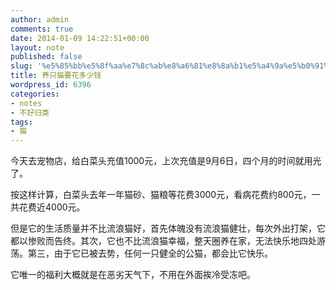 ```yaml
---
author: admin
comments: true
date: 2014-01-09 14:22:51+00:00
layout: note
published: false
slug: '%e5%85%bb%e5%8f%aa%e7%8c%ab%e8%a6%81%e8%8a%b1%e5%a4%9a%e5%b0%91%e9%92%b1'
title: 养只猫要花多少钱
wordpress_id: 6396
categories:
- notes
- 不好归类
tags:
- 猫
---
```


今天去宠物店，给白菜头充值1000元，上次充值是9月6日，四个月的时间就用光了。

按这样计算，白菜头去年一年猫砂、猫粮等花费3000元，看病花费约800元，一共花费近4000元。

但是它的生活质量并不比流浪猫好，首先体魄没有流浪猫健壮，每次外出打架，它都以惨败而告终。其次，它也不比流浪猫幸福，整天圈养在家，无法快乐地四处游荡。第三，由于它已被去势，任何一只健全的公猫，都会比它快乐。

它唯一的福利大概就是在恶劣天气下，不用在外面挨冷受冻吧。
